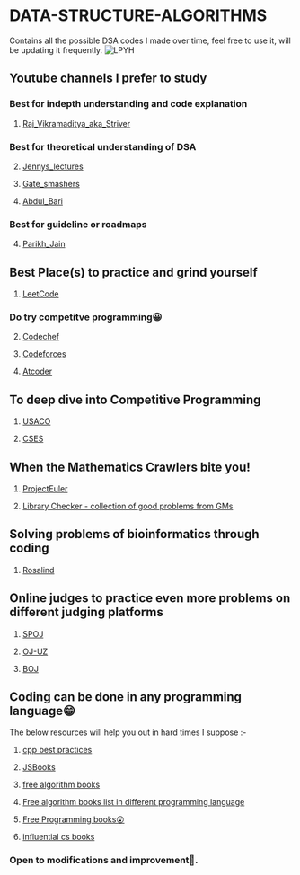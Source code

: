 # DATA-STRUCTURE-ALGORITHMS

Contains all the possible DSA codes I made over time, feel free to use it, will be updating it frequently.
![LPYH](https://user-images.githubusercontent.com/94801952/235389331-369b6c66-11a4-442c-8ae7-1510daece166.gif)

## Youtube channels I prefer to study

<h3> Best for indepth understanding and code explanation </h3>

1. [Raj_Vikramaditya_aka_Striver](https://www.youtube.com/channel/UCJskGeByzRRSvmOyZOz61ig)

<h3> Best for theoretical understanding of DSA </h3>

2. [Jennys_lectures](https://www.youtube.com/channel/UCM-yUTYGmrNvKOCcAl21g3w)

3. [Gate_smashers](https://www.youtube.com/channel/UCJihyK0A38SZ6SdJirEdIOw)

4. [Abdul_Bari](https://www.youtube.com/@abdul_bari)

<h3> Best for guideline or roadmaps </h3>

4. [Parikh_Jain](https://www.youtube.com/watch?v=qqvYFlBJMSw)

## Best Place(s) to practice and grind yourself

1. [LeetCode](https://leetcode.com/)

<h3> Do try competitve programming😀 </h3>

2. [Codechef](https://www.codechef.com/)

3. [Codeforces](https://codeforces.com/)

4. [Atcoder](https://atcoder.jp/)

## To deep dive into Competitive Programming

1. [USACO](https://usaco.guide/)

2. [CSES](https://cses.fi/problemset/)

## When the Mathematics Crawlers bite you!

1. [ProjectEuler](https://projecteuler.net/)

2. [Library Checker - collection of good problems from GMs](https://judge.yosupo.jp/)

## Solving problems of bioinformatics through coding

1. [Rosalind](https://rosalind.info/problems/list-view/)

## Online judges to practice even more problems on different judging platforms

1. [SPOJ](https://www.spoj.com/problems/classical/)

2. [OJ-UZ](https://oj.uz)

3. [BOJ](https://www.acmicpc.net/)

## Coding can be done in any programming language😁

The below resources will help you out in hard times I suppose :-

1. [cpp best practices](https://github.com/cpp-best-practices/cppbestpractices)

2. [JSBooks](https://github.com/mystroken/JSBooks)

3. [free algorithm books](https://github.com/cjbt/Free-Algorithm-Books)

4. [Free algorithm books list in different programming language](https://github.com/GauravWalia19/Free-Algorithms-Books)

5. [Free Programming books😲](https://github.com/EbookFoundation/free-programming-books)

6. [influential cs books](https://github.com/EbookFoundation/free-programming-books)

### Open to modifications and improvement🧬.
